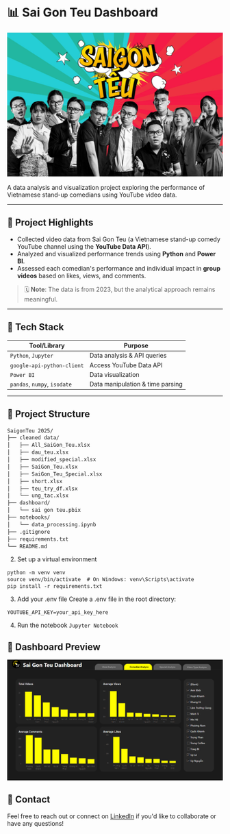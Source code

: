 # 📊 Sai Gon Teu Dashboard 

![picture](images/saigon_teu_image.jpg)

A data analysis and visualization project exploring the performance of Vietnamese stand-up comedians using YouTube video data.

---

## 🎯 Project Highlights

- Collected video data from Sai Gon Teu (a Vietnamese stand-up comedy YouTube channel using the **YouTube Data API**).
- Analyzed and visualized performance trends using **Python** and **Power BI**.
- Assessed each comedian's performance and individual impact in **group videos** based on likes, views, and comments.

> 🗓️ **Note**: The data is from 2023, but the analytical approach remains meaningful.

---

## 🧰 Tech Stack

| Tool/Library              | Purpose                             |
|---------------------------|-------------------------------------|
| `Python`, `Jupyter`       | Data analysis & API queries         |
| `google-api-python-client`| Access YouTube Data API             |
| `Power BI`                | Data visualization                  |
| `pandas`, `numpy`, `isodate` | Data manipulation & time parsing  |

---

## 📁 Project Structure

```bash
SaigonTeu 2025/
├── cleaned data/
│   ├── All_SaiGon_Teu.xlsx
│   ├── dau_teu.xlsx
│   ├── modified_special.xlsx
│   ├── SaiGon_Teu.xlsx
│   ├── SaiGon_Teu_Special.xlsx
│   ├── short.xlsx
│   ├── teu_try_df.xlsx
│   └── ung_tac.xlsx
├── dashboard/
│   └── sai gon teu.pbix           
├── notebooks/
│   └── data_processing.ipynb    
├── .gitignore                   
├── requirements.txt             
└── README.md
```

2. Set up a virtual environment
```
python -m venv venv
source venv/bin/activate  # On Windows: venv\Scripts\activate
pip install -r requirements.txt
```
3. Add your .env file
Create a .env file in the root directory:
```
YOUTUBE_API_KEY=your_api_key_here
```

4. Run the notebook
`Jupyter Notebook`


## 📸 Dashboard Preview    
![Dashboard](images/saigon_teu_dashboard.png)

## 💌 Contact
Feel free to reach out or connect on [LinkedIn](https://www.linkedin.com/in/phambachhiep) if you'd like to collaborate or have any questions!





